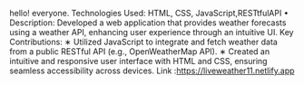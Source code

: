 hello! everyone.
Technologies Used: HTML, CSS, JavaScript,RESTtfulAPI
• Description: Developed a web application that provides weather forecasts using a weather API, enhancing user
experience through an intuitive UI.
Key Contributions:
∗ Utilized JavaScript to integrate and fetch weather data from a public RESTful API (e.g.,
OpenWeatherMap API).
∗ Created an intuitive and responsive user interface with HTML and CSS, ensuring seamless accessibility
across devices.
Link :https://liveweather11.netlify.app
